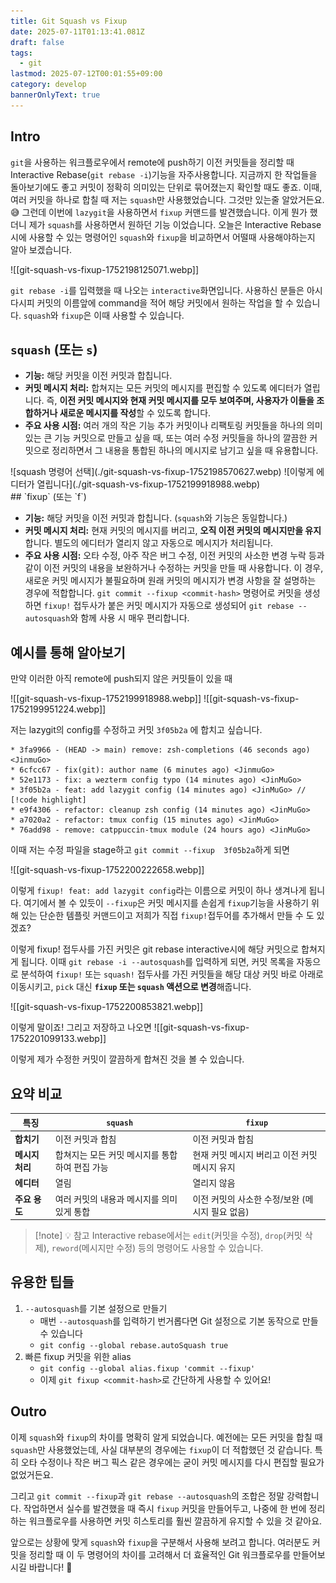 ```yaml
---
title: Git Squash vs Fixup
date: 2025-07-11T01:13:41.081Z
draft: false
tags:
  - git
lastmod: 2025-07-12T00:01:55+09:00
category: develop
bannerOnlyText: true
---
```


## Intro

`git`을 사용하는 워크플로우에서 remote에 push하기 이전 커밋들을 정리할 때 Interactive Rebase(`git rebase -i`)기능을 자주사용합니다. 지금까지 한 작업들을 돌아보기에도 좋고 커밋이 정확히 의미있는 단위로 묶어졌는지 확인할 때도 좋죠. 이때, 여러 커밋을 하나로 합칠 때 저는 `squash`만 사용했었습니다. 그것만 있는줄 알았거든요. 😅 그런데 이번에 `lazygit`을 사용하면서 `fixup` 커맨드를 발견했습니다. 이게 뭔가 했더니 제가 `squash`를 사용하면서 원하던 기능 이었습니다. 오늘은 Interactive Rebase시에 사용할 수 있는 명령어인 `squash`와 `fixup`을 비교하면서 어떨때 사용해야하는지 알아 보겠습니다.

![[git-squash-vs-fixup-1752198125071.webp]]

`git rebase -i`를 입력했을 때 나오는 `interactive`화면입니다. 사용하신 분들은 아시다시피 커밋의 이름앞에 command을 적어 해당 커밋에서 원하는 작업을 할 수 있습니다. `squash`와 `fixup`은 이때 사용할 수 있습니다.

## `squash` (또는 `s`)

- **기능:** 해당 커밋을 이전 커밋과 합칩니다.
- **커밋 메시지 처리:** 합쳐지는 모든 커밋의 메시지를 편집할 수 있도록 에디터가 열립니다. 즉, **이전 커밋 메시지와 현재 커밋 메시지를 모두 보여주며, 사용자가 이들을 조합하거나 새로운 메시지를 작성**할 수 있도록 합니다.
- **주요 사용 시점:** 여러 개의 작은 기능 추가 커밋이나 리팩토링 커밋들을 하나의 의미 있는 큰 기능 커밋으로 만들고 싶을 때, 또는 여러 수정 커밋들을 하나의 깔끔한 커밋으로 정리하면서 그 내용을 통합된 하나의 메시지로 남기고 싶을 때 유용합니다.

<div class="image-row">
	![squash 명령어 선택](./git-squash-vs-fixup-1752198570627.webp)
	![이렇게 에디터가 열립니다](./git-squash-vs-fixup-1752199918988.webp)
</div>
## `fixup` (또는 `f`)

- **기능:** 해당 커밋을 이전 커밋과 합칩니다. (`squash`와 기능은 동일합니다.)
- **커밋 메시지 처리:** 현재 커밋의 메시지를 버리고, **오직 이전 커밋의 메시지만을 유지**합니다. 별도의 에디터가 열리지 않고 자동으로 메시지가 처리됩니다.
- **주요 사용 시점:** 오타 수정, 아주 작은 버그 수정, 이전 커밋의 사소한 변경 누락 등과 같이 이전 커밋의 내용을 보완하거나 수정하는 커밋을 만들 때 사용합니다. 이 경우, 새로운 커밋 메시지가 불필요하며 원래 커밋의 메시지가 변경 사항을 잘 설명하는 경우에 적합합니다. `git commit --fixup <commit-hash>` 명령어로 커밋을 생성하면 `fixup!` 접두사가 붙은 커밋 메시지가 자동으로 생성되어 `git rebase --autosquash`와 함께 사용 시 매우 편리합니다.

## 예시를 통해 알아보기

만약 이러한 아직 remote에 push되지 않은 커밋들이 있을 때

<div class="image-row">

![[git-squash-vs-fixup-1752199918988.webp]]
![[git-squash-vs-fixup-1752199951224.webp]]

</div>

저는 lazygit의 config를 수정하고 커밋 `3f05b2a` 에 합치고 싶습니다.

```text
* 3fa9966 - (HEAD -> main) remove: zsh-completions (46 seconds ago) <JinmuGo>
* 6cfcc67 - fix(git): author name (6 minutes ago) <JinmuGo>
* 52e1173 - fix: a wezterm config typo (14 minutes ago) <JinMuGo>
* 3f05b2a - feat: add lazygit config (14 minutes ago) <JinMuGo> // [!code highlight]
* e9f4306 - refactor: cleanup zsh config (14 minutes ago) <JinMuGo>
* a7020a2 - refactor: tmux config (15 minutes ago) <JinMuGo>
* 76add98 - remove: catppuccin-tmux module (24 hours ago) <JinMuGo>
```

이때 저는 수정 파일을 stage하고 `git commit --fixup  3f05b2a`하게 되면

![[git-squash-vs-fixup-1752200222658.webp]]

이렇게 `fixup! feat: add lazygit config`라는 이름으로 커밋이 하나 생겨나게 됩니다. 여기에서 볼 수 있듯이 `--fixup`은 커밋 메시지를 손쉽게 `fixup`기능을 사용하기 위해 있는 단순한 템플릿 커맨드이고 저희가 직접 `fixup!`접두어를 추가해서 만들 수 도 있겠죠?

이렇게 fixup! 접두사를 가진 커밋은 git rebase interactive시에 해당 커밋으로 합쳐지게 됩니다. 이때 `git rebase -i --autosquash`를 입력하게 되면, 커밋 목록을 자동으로 분석하여 `fixup!` 또는 `squash!` 접두사를 가진 커밋들을 해당 대상 커밋 바로 아래로 이동시키고, `pick` 대신 **`fixup` 또는 `squash` 액션으로 변경**해줍니다.

![[git-squash-vs-fixup-1752200853821.webp]]

이렇게 말이죠! 그리고 저장하고 나오면
![[git-squash-vs-fixup-1752201099133.webp]]

이렇게 제가 수정한 커밋이 깔끔하게 합쳐진 것을 볼 수 있습니다.

## 요약 비교

| 특징            | `squash`                                       | `fixup`                                         |
| --------------- | ---------------------------------------------- | ----------------------------------------------- |
| **합치기**      | 이전 커밋과 합침                               | 이전 커밋과 합침                                |
| **메시지 처리** | 합쳐지는 모든 커밋 메시지를 통합하여 편집 가능 | 현재 커밋 메시지 버리고 이전 커밋 메시지 유지   |
| **에디터**      | 열림                                           | 열리지 않음                                     |
| **주요 용도**   | 여러 커밋의 내용과 메시지를 의미 있게 통합     | 이전 커밋의 사소한 수정/보완 (메시지 필요 없음) |

> [!note] 💡 참고
> Interactive rebase에서는 `edit`(커밋을 수정), `drop`(커밋 삭제), `reword`(메시지만 수정) 등의 명령어도 사용할 수 있습니다.

## 유용한 팁들

1. `--autosquash`를 기본 설정으로 만들기
   - 매번 `--autosquash`를 입력하기 번거롭다면 Git 설정으로 기본 동작으로 만들 수 있습니다
   - `git config --global rebase.autoSquash true`
2. 빠른 fixup 커밋을 위한 alias
   - `git config --global alias.fixup 'commit --fixup'`
   - 이제 `git fixup <commit-hash>`로 간단하게 사용할 수 있어요!

## Outro

이제 `squash`와 `fixup`의 차이를 명확히 알게 되었습니다. 예전에는 모든 커밋을 합칠 때 `squash`만 사용했었는데, 사실 대부분의 경우에는 `fixup`이 더 적합했던 것 같습니다. 특히 오타 수정이나 작은 버그 픽스 같은 경우에는 굳이 커밋 메시지를 다시 편집할 필요가 없었거든요.

그리고 `git commit --fixup`과 `git rebase --autosquash`의 조합은 정말 강력합니다. 작업하면서 실수를 발견했을 때 즉시 `fixup` 커밋을 만들어두고, 나중에 한 번에 정리하는 워크플로우를 사용하면 커밋 히스토리를 훨씬 깔끔하게 유지할 수 있을 것 같아요.

앞으로는 상황에 맞게 `squash`와 `fixup`을 구분해서 사용해 보려고 합니다. 여러분도 커밋을 정리할 때 이 두 명령어의 차이를 고려해서 더 효율적인 Git 워크플로우를 만들어보시길 바랍니다! 🚀
